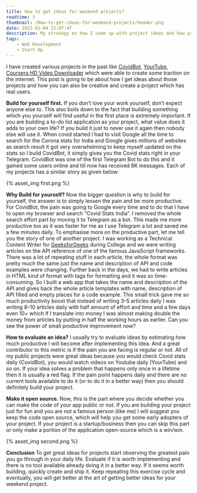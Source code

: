 ```yaml
---
title: How to get ideas for weekend projects?
readtime: 3
thumbnail: /How-to-get-ideas-for-weekend-projects/header.png
date: 2022-01-04 21:07:47
description: My strategy on how I come up with project ideas and how you can too.
tags:
    - Web Development
    - Start Up
---
```


I have created various projects in the past like [<u>CovidBot</u>](https://github.com/Tele-Bots/CovidBot), [<u>YourTube</u>](https://github.com/gurrrung/YourTube), [<u>Coursera HD Video Downloader</u>](https://bit.ly/getCHVD) which were able to create some traction on the internet. This post is going to be about how I get ideas about those projects and how you can also be creative and create a project which has real users.

**Build for yourself first.** If you don’t love your work yourself, don’t expect anyone else to. This also boils down to the fact that building something which you yourself will find useful in the first place is extremely important. If you are building a to-do list application as your project, what value does it adds to your own life? If you build it just to never use it again then nobody else will use it. When covid started I had to visit Google all the time to search for the Corona stats for India and Google gives millions of websites as search result it got very overwhelming to keep myself updated on the stats so I build CovidBot, it simply gives you the Covid stats right in your Telegram. CovidBot was one of the first Telegram Bot to do this and it gained some users online and till now has received 8K messages. Each of my projects has a similar story as given below:

{% asset_img first.png %}

**Why Build for yourself?** Now the bigger question is why to build for yourself, the answer is to simply lessen the pain and be more productive. For CovidBot, the pain was going to Google every time and to do that I have to open my browser and search “Covid Stats India”. I removed the whole search effort part by moving it to Telegram as a bot. This made me more productive too as it was faster for me as I use Telegram a lot and saved me a few minutes daily. To emphasise more on the productive part, let me tell you the story of one of another project. I was working as a Technical Content Writer for [<u>GeeksforGeeks</u>](https://www.geeksforgeeks.org/) during College and we were writing articles on the API reference of one of the famous JavaScript frameworks. There was a lot of repeating stuff in each article, the whole format was pretty much the same just the name and description of API and code examples were changing. Further back in the days, we had to write articles in HTML kind of format with tags for formatting and it was so time-consuming. So I built a web app that takes the name and description of the API and gives back the whole article templates with name, description of API filled and empty places for a code example. This small trick gave me so much productivity boost that instead of writing 3–5 articles daily I was writing 8–10 articles daily with half amount of effort and time and a few days even 10+ which if I translate into money I was almost making double the money from articles by putting in half the working hours as earlier. Can you see the power of small productive improvement now?

**How to evaluate an idea?** I usually try to evaluate ideas by estimating how much productive I will become after implementing this idea. And a great contributor to this metric is if the pain you are facing is regular or not. All of my public projects were great ideas because you would check Covid stats daily (CovidBot), you would watch videos on Youtube daily (YourTube) and so on. If your idea solves a problem that happens only once in a lifetime then it is usually a red flag. If the pain point happens daily and there are no current tools available to do it (or to do it in a better way) then you should definitely build your project.

**Make it open source.** Now, this is the part where you decide whether you can make the code of your app public or not. If you are building your project just for fun and you are not a famous person (like me) I will suggest you keep the code open source, which will help you get some early adopters of your project. If your project is a startup/business then you can skip this part or only make a portion of the application open-source which is a win/win.

{% asset_img second.png %}

**Conclusion** To get great ideas for projects start observing the greatest pain you go through in your daily life. Evaluate if it is worth implementing and there is no tool available already doing it in a better way. If it seems worth building, quickly create and ship it. Keep repeating this exercise cycle and eventually, you will get better at the art of getting better ideas for your weekend project.
